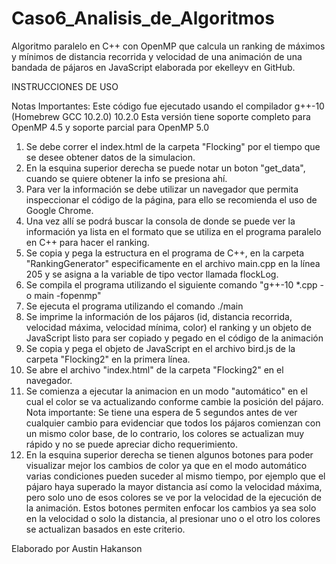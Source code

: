 # Caso6_Analisis_de_Algoritmos
Algoritmo paralelo en C++ con OpenMP que calcula un ranking de máximos y mínimos de distancia recorrida y velocidad de una animación de una bandada de pájaros en JavaScript elaborada por ekelleyv en GitHub.

INSTRUCCIONES DE USO

Notas Importantes: Este código fue ejecutado usando el compilador g++-10 (Homebrew GCC 10.2.0) 10.2.0
Esta versión tiene soporte completo para OpenMP 4.5 y soporte parcial para OpenMP 5.0

1. Se debe correr el index.html de la carpeta "Flocking" por el tiempo que se desee obtener datos de la simulacion. 
2. En la esquina superior derecha se puede notar un boton "get_data", cuando se quiere obtener la info se presiona ahí. 
3. Para ver la información se debe utilizar un navegador que permita inspeccionar el código de la página, para ello se recomienda el uso de Google Chrome. 
4. Una vez allí se podrá buscar la consola de donde se puede ver la información ya lista en el formato que se utiliza en el programa paralelo en C++ para hacer el ranking.
5. Se copia y pega la estructura en el programa de C++, en la carpeta "RankingGenerator" especificamente en el archivo main.cpp en la línea 205 y se asigna a la variable de tipo vector llamada flockLog.
6. Se compila el programa utilizando el siguiente comando "g++-10 *.cpp -o main -fopenmp"
7. Se ejecuta el programa utilizando el comando ./main
8. Se imprime la información de los pájaros (id, distancia recorrida, velocidad máxima, velocidad mínima, color) el ranking y un objeto de JavaScript listo para ser copiado y pegado en el código de la animación
9. Se copia y pega el objeto de JavaScript en el archivo bird.js de la carpeta "Flocking2" en la primera línea.
10. Se abre el archivo "index.html" de la carpeta "Flocking2" en el navegador.
11. Se comienza a ejecutar la animacion en un modo "automático" en el cual el color se va actualizando conforme cambie la posición del pájaro. Nota importante: Se tiene una espera de 5 segundos antes de ver cualquier cambio para evidenciar que todos los pájaros comienzan con un mismo color base, de lo contrario, los colores se actualizan muy rápido y no se puede apreciar dicho requerimiento.
12. En la esquina superior derecha se tienen algunos botones para poder visualizar mejor los cambios de color ya que en el modo automático varias condiciones pueden suceder al mismo tiempo, por ejemplo que el pájaro haya superado la mayor distancia así como la velocidad máxima, pero solo uno de esos colores se ve por la velocidad de la ejecución de la animación. Estos botones permiten enfocar los cambios ya sea solo en la velocidad o solo la distancia, al presionar uno o el otro los colores se actualizan basados en este criterio.

Elaborado por Austin Hakanson
